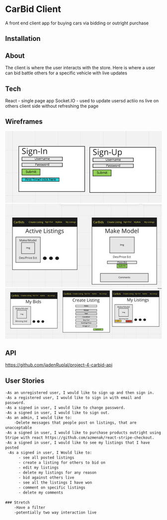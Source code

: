 # CarBid Client

A front end client app for buying cars via bidding or outright purchase

## Installation

## About

The client is where the user interacts with the store. Here is where a user can bid battle others for a specific vehicle with live updates

## Tech

React - single page app
Socket.IO - used to update usersd actiio ns live on others client side without refreshing the page

## Wireframes

![WIREFRAME](src/resources/images/Wireframe1.png)
![WIREFRAME](src/resources/images/Wireframe2.png)
![WIREFRAME](src/resources/images/Wireframe3.png)

## API

https://github.com/jadenRuplal/project-4-carbid-api

## User Stories

    -As an unregistered user, I would like to sign up and then sign in.
    -As a registered user, I would like to sign in with email and password.
    -As a signed in user, I would like to change password.
    -As a signed in user, I would like to sign out.
    -As an admin, I would like to:
        -Delete messages that people post on listings, that are unacceptable
    -As a signed in user, I would like to purchase products outright using Stripe with react https://github.com/azmenak/react-stripe-checkout.
    -As a signed in user, I would like to see my listings that I have posted
     -As a signed in user, I Would like to:
          - see all posted listings
          - create a listing for others to bid on
          - edit my listings
          - delete my listings for any reason
          - bid against others live
          - see all the listings I have won
          - comment on specific listings
          - delete my comments

    ### Stretch
        -Have a filter
        -potentially two way interaction live
